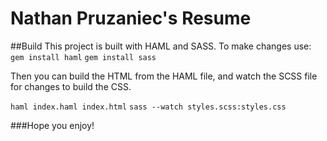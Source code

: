 # Nathan Pruzaniec's Resume

##Build
This project is built with HAML and SASS. To make changes use:
`gem install haml`
`gem install sass`

Then you can build the HTML from the HAML file, and watch the SCSS file for changes to build the CSS.

`haml index.haml index.html`
`sass --watch styles.scss:styles.css`

###Hope you enjoy!
